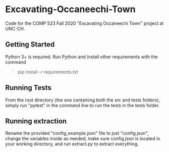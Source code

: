 # Excavating-Occaneechi-Town

Code for the COMP 523 Fall 2020 "Excavating Occaneechi Town" project at UNC-CH.

## Getting Started

Python 3+ is required. Run Python and install other requirements with the 
command
> pip install -r requirements.txt

## Running Tests

From the root directory (the one containing both the src and tests folders),
simply run "pytest" in the command line to run the tests in the tests folder.

## Running extraction
Rename the provided "config_example.json" file to just "config.json", change
the variables inside as needed, make sure config.json is located in your
working directory, and run extract.py to extract everything.
